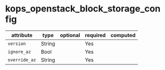 # kops_openstack_block_storage_config

| attribute | type | optional | required | computed |
| --- | --- | --- | --- | --- |
| `version` | String |  | Yes |  |
| `ignore_az` | Bool |  | Yes |  |
| `override_az` | String |  | Yes |  |

